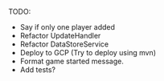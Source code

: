 TODO: 

* Say if only one player added
* Refactor UpdateHandler
* Refactor DataStoreService
* Deploy to GCP (Try to deploy using mvn)
* Format game started message.
* Add tests?